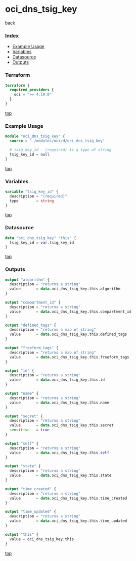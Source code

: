 # oci_dns_tsig_key

[back](../oci.md)

### Index

- [Example Usage](#example-usage)
- [Variables](#variables)
- [Datasource](#datasource)
- [Outputs](#outputs)

### Terraform

```terraform
terraform {
  required_providers {
    oci = ">= 4.19.0"
  }
}
```

[top](#index)

### Example Usage

```terraform
module "oci_dns_tsig_key" {
  source = "./modules/oci/d/oci_dns_tsig_key"

  # tsig_key_id - (required) is a type of string
  tsig_key_id = null
}
```

[top](#index)

### Variables

```terraform
variable "tsig_key_id" {
  description = "(required)"
  type        = string
}
```

[top](#index)

### Datasource

```terraform
data "oci_dns_tsig_key" "this" {
  tsig_key_id = var.tsig_key_id
}
```

[top](#index)

### Outputs

```terraform
output "algorithm" {
  description = "returns a string"
  value       = data.oci_dns_tsig_key.this.algorithm
}

output "compartment_id" {
  description = "returns a string"
  value       = data.oci_dns_tsig_key.this.compartment_id
}

output "defined_tags" {
  description = "returns a map of string"
  value       = data.oci_dns_tsig_key.this.defined_tags
}

output "freeform_tags" {
  description = "returns a map of string"
  value       = data.oci_dns_tsig_key.this.freeform_tags
}

output "id" {
  description = "returns a string"
  value       = data.oci_dns_tsig_key.this.id
}

output "name" {
  description = "returns a string"
  value       = data.oci_dns_tsig_key.this.name
}

output "secret" {
  description = "returns a string"
  value       = data.oci_dns_tsig_key.this.secret
  sensitive   = true
}

output "self" {
  description = "returns a string"
  value       = data.oci_dns_tsig_key.this.self
}

output "state" {
  description = "returns a string"
  value       = data.oci_dns_tsig_key.this.state
}

output "time_created" {
  description = "returns a string"
  value       = data.oci_dns_tsig_key.this.time_created
}

output "time_updated" {
  description = "returns a string"
  value       = data.oci_dns_tsig_key.this.time_updated
}

output "this" {
  value = oci_dns_tsig_key.this
}
```

[top](#index)